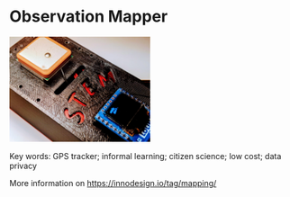 # Observation Mapper  

<img src="https://github.com/chrvoigt/observation-gadget/blob/master/doc/case.jpg" width="250">  
</br>

Key words: GPS tracker; informal learning; citizen science; low cost; data privacy  

More information on https://innodesign.io/tag/mapping/


